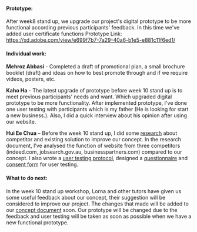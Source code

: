 #### Prototype:
After week8 stand up, we upgrade our project's digital prototype to be more functional according previous participants' feedback. In this time we've added user certificate functions
Prototype Link: https://xd.adobe.com/view/e699f7b7-7a29-40a6-b1e5-e881c11f6ed1/

#### Individual work: 
**Mehroz Abbasi** - Completed a draft of promotional plan, a small brochure booklet (draft) and ideas on how to best promote through and if we require videos, posters, etc.

**Kaho Ha** - The latest upgrade of prototype before week 10 stand up is to meet previous participants' needs and want. Which upgraded digital prototype to be more functionality. After implemented prototype, I've done one user testing with participants which is my father (He is looking for start a new business.). Also, I did a quick interview about his opinion after using our website.

**Hui Ee Chua** – Before the week 10 stand up, I did some [research]( https://github.com/deco3500-2017/teamhighfive/blob/master/Week%2010%20stand%20up/research.md) about competitor and existing solution to improve our concept. In the research document, I’ve analysed the function of website from three competitors (indeed.com, jobsearch.gov.au, businesspartners.com) compared to our concept. I also wrote a [user testing protocol](https://github.com/deco3500-2017/teamhighfive/blob/master/Week%2010%20stand%20up/User%20Testing%202/usertesting-protocol.md), designed a [questionnaire](https://goo.gl/forms/VHBIwYqgkEk421xG3
) and [consent form]( https://github.com/deco3500-2017/teamhighfive/blob/master/Week%2010%20stand%20up/User%20Testing%202/Informed%20consent%20form.pdf) for user testing. 


#### What to do next:

In the week 10 stand up workshop, Lorna and other tutors have given us some useful feedback about our concept, their suggestion will be considered to improve our project. The changes that made will be added to our [concept document]( https://github.com/deco3500-2017/teamhighfive/blob/master/README.md) soon. Our prototype will be changed due to the feedback and user testing will be taken as soon as possible when we have a new functional prototype.
